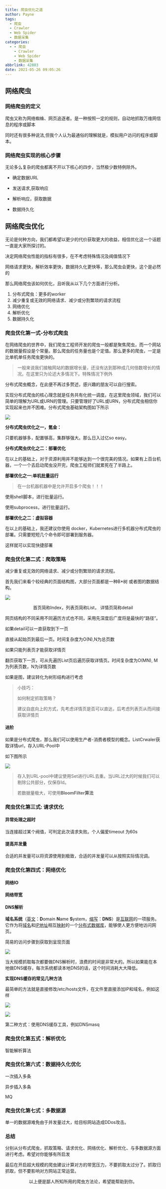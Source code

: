 ```yaml
---
title: 爬虫优化之道
author: Payne
tags:
  - 爬虫
  - Crawler
  - Web Spider
  - 数据采集
categories:
  - - 爬虫
    - Crawler
    - Web Spider
    - 数据采集
abbrlink: 42803
date: 2021-05-26 09:05:26
---
```

## 网络爬虫

### 网络爬虫的定义

爬虫又称为网络蜘蛛、网页追逐者。是一种按照一定的规则，自动地抓取万维网信息的程序或脚本

同时还有很多种说法,但我个人认为最通俗的理解就是，模拟用户访问的程序或脚本。

<!--more-->

### 网络爬虫实现的核心步骤

无论多么复杂的爬虫都离不开以下核心的四步，当然极少数特例除外。

- 确定数据URL

- 发送请求,获取响应

- 解析响应，获取数据

- 数据持久化

## 网络爬虫优化

无论是何种方向，我们都希望以更少的代价获取更大的收益，相信优化这一个话题一直是大家所探讨的。

决定网络爬虫性能的指标有很多，在不考虑特殊情况及阀值情况下

网络请求更快，解析效率更快，数据持久化更快等，那么爬虫会更快，这个是必然的

那么网络爬虫该如何优化，且听我从以下几个方面进行分析。

1. 分布式爬虫：更多的worker
2. 减少重复或无效的网络请求、减少或分割繁琐的请求流程
3. 网络优化
4. 解析优化
5. 数据持久化

### 爬虫优化第一式-分布式爬虫

在网络爬虫的世界中，我们爬虫工程师开发的爬虫一般都是聚焦爬虫，而一个网站的数据量假设是个常量。那么爬虫的任务量也是个定值。那么更多的爬虫，一定是比单机单任务爬虫更快的。

> 一般来说我们接触网站的数据增长量，还没有达到那种成几何倍数增长的情况。在这里只为论述大多情况下。特殊情况下例外

分布式爬虫概念，在此便不再过多赘述，感兴趣的朋友可以自行搜索。

实现分布式爬虫的核心理念就是任务共有化统一调度。在这里爬虫领域，我们可以简单的理解为URL或URN的管理。只要管理好了URL或URN，分布式爬虫相信你实现起来也并不困难。分布式爬虫基础架构图如下所示

![](https://tva1.sinaimg.cn/large/008i3skNgy1gquzrwsspdj30r50do0sr.jpg)

**分布式爬虫优化之一，氪金：**

只要机器够多，配置够高，集群够强大。那么日入过亿so easy。

**分布式爬虫优化之二：部署优化**

在以上的基础上，对于资源利用并不能够达到一个很完美的情况。如果有上百台机器，一个一个去启动爬虫没开完，爬虫工程师们就累死在了半路上。

**部署优化之一:单机批量运行**

> 在一台机器机器中是允许开启多个爬虫！！！

使用shell脚本，进行批量运行。

使用subprocess，进行批量运行。

**部署优化之二：虚拟容器**

在以上的基础上，我还建议你使用 docker，Kubernetes进行多机器分布式爬虫的部署。只需要短短几个命令即可部署到服务器。

这样就可以实现快捷部署

### 爬虫优化第二式：爬取策略

减少重复或无效的网络请求、减少或分割繁琐的请求流程。

首先我们来看个较经典的页面结构图，大部分页面都是一种B*树 或者图的数据结构。

![](https://tva1.sinaimg.cn/large/008i3skNgy1gqv1hqdepcj31400u04qr.jpg)

<div style="text-align: center;">首页简称Index，列表页简称List， 详情页简称detail</div>



网页结构的不同采用不同遍历方式也不同，采用先深度后广度将是最快的“路径”。

如果detail可以一直获取到下一页

直接从起始页到最后一页。时间复杂度为O(N),N为总页数

如果只能列表页才能获取详情页

翻页获取下一页，可从先遍历List页后遍历获取详情页。时间复杂度为O(MN), M为列表页数，N为详情页数

如果是图，建议转化为树形结构进行考虑

> 小技巧：
>
> 如何制定抓取策略？
>
> 建议自底向上的方式，先考虑详情页是否可以直达，后考虑列表页从而间接获取详情页

#### 进阶

如果是分布式爬虫，那么我们可以使用生产者-消费者模型的概念。ListCrwaler获取详情url，存入URL-Pool中

如下图所示

![](https://tva1.sinaimg.cn/large/008i3skNgy1gqv21zh059j30f70asglk.jpg)

> 存入到URL-pool中建议使用Set进行URL去重。当URL过大的时候我们可以剔除公共部分，仅保存Id。
>
> 若数据量极大，可使用**BloomFilter算法**

### 爬虫优化第三式: 请求优化

#### 异常处理之超时

当连接超过某个阀值，可判定此次请求失败。个人偏爱timeout 为60s

#### 提高并发量

合适的并发量可以将资源使用到极致，合适的并发量可以从按照实际情况调。

### 爬虫优化第四式：网络优化

#### 网络IO

**网络带宽**

#### DNS解析

**域名系统**（[英文](https://baike.baidu.com/item/英文)：**D**omain **N**ame **S**ystem，[缩写](https://baike.baidu.com/item/缩写)：**DNS**）是[互联网](https://baike.baidu.com/item/互联网)的一项服务。它作为将[域名](https://baike.baidu.com/item/域名)和[IP地址](https://baike.baidu.com/item/IP地址)相互[映射](https://baike.baidu.com/item/映射)的一个[分布式数据库](https://baike.baidu.com/item/分布式数据库)，能够使人更方便地访问网页。

简易的访问步骤到获取到呈现页面

![](https://tva1.sinaimg.cn/large/008i3skNgy1gqv2nmieu3j30f90c1wec.jpg)

当大规模抓取每次都要做DNS解析时，浪费的时间是非常大的。所以如果能在本地做DNS缓存，每次系统都读本地DNS的话，这个时间消耗大大降低。

**实现DNS缓存的常见几种方法**

最简单的方法就是直接修改/etc/hosts文件，在文件里直接添加IP和域名，例如这样

![](https://tva1.sinaimg.cn/large/008i3skNgy1gqv30rtefqj30mt0bbjrk.jpg)

![](https://tva1.sinaimg.cn/large/008i3skNgy1gqv3074tn5j30s60apmx7.jpg)

第二种方式：使用DNS缓存工具，例如DNSmasq

### 爬虫优化第五式：解析优化

智能解析算法

### 爬虫优化第六式：数据持久化优化

一次插入多条

异步插入多条

MQ

### 爬虫优化第七式：多数据源

单一的数据源难免由于并发量过大，给目标网站造成DDos攻击。

### 总结

分别从分布式爬虫，抓取策略、请求优化、网络优化、解析优化、与多数据源方面进行考虑。希望对你能够有所启发

最后在开启超大规模的爬虫建议计算对方的带宽压力，不要抓取太过分了。抓取归抓取，但不要影响对方网站正常运营。



<div style="text-align: center;">以上便是鄙人所知所用的爬虫方法论，希望能帮助到你。</div>